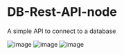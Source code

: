 # DB-Rest-API-node
A simple API to connect to a database

![image](https://user-images.githubusercontent.com/95447103/173497654-ae5e9858-4164-46b2-a34f-bc3ed3df378b.png)
![image](https://user-images.githubusercontent.com/95447103/173497718-41953992-b49e-434d-a71e-f026789ee3be.png)
![image](https://user-images.githubusercontent.com/95447103/174233015-664437bc-fcb0-4af9-9ef6-70cc11b2bb13.png)
